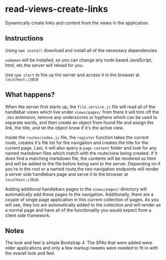 # read-views-create-links

Dynamically create links and content from the views in the application.

## Instructions

Using `npm install` download and install all of the necessary dependencies

`nodemon` will be installed, so you can change any node based JavaScript, html, etc.the server will reload for you.

Use `npm start` to fire up the server and access it in the browser at `localhost:/3010`

## What happens?

When the server first starts up, the `file.service.js` file will read all of the handlebar views which live under `views/pages/` from there
it will trim off the `.hbs` extension, remove any underscores or hyphens which can be used to separate words, and then create an object from found file and assign the link, the title, and let the object know if it's the active view.

Inside the `routes/index.js` file, the `register` function takes the current route, creates it's file list for the navigation and creates the title for the current page. Last, it will also query a `page-content` folder and look for any named markdown files which match with the route/view being created. If it does find a matching markdown file, the contents will be rendered as html and will be added to the file before being sent to the server.  Depending on if you're in the root or a named route,the two navigation endpoints will render a server side handlebars page and serve it to the browser at `localhost:/3010`.

Adding additional handlebars pages to the `views/pages/` directory will automatically add those pages to the navigation. Additionally, there are a couple of single page application in this current collection of pages. As you will see, they too are automatically added to the collection and will render
as a normal page and have all of the functionality you would expect from a client side framework.

## Notes

The look and feel is simple Bootstrap 4. The SPAs that were added were older applications and only a few markup tweeks were needed to fit in with the overall look and feel.